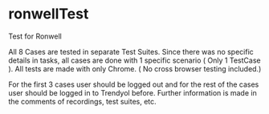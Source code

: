 # ronwellTest
Test for Ronwell

All 8 Cases are tested in separate Test Suites. Since there was no specific details in tasks, all cases are done with 1 specific scenario ( Only 1 TestCase ). All tests are made with only Chrome. ( No cross browser testing included.) 

For the first 3 cases user should be logged out and for the rest of the cases user should be logged in to Trendyol before. Further information is made in the comments of recordings, test suites, etc. 
